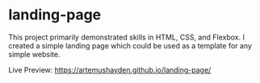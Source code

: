 # landing-page
This project primarily demonstrated skills in HTML, CSS, and Flexbox. I created a simple landing page which could be used as a template for any simple website.

Live Preview: https://artemushayden.github.io/landing-page/

